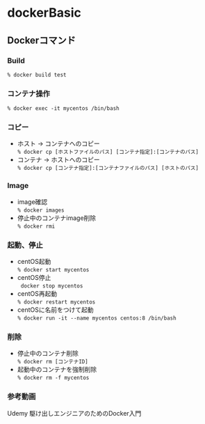 # dockerBasic

## Dockerコマンド

### Build  
`% docker build test`  

### コンテナ操作  
`% docker exec -it mycentos /bin/bash`  

### コピー
- ホスト → コンテナへのコピー  
`% docker cp [ホストファイルのパス] [コンテナ指定]:[コンテナのパス]`  
- コンテナ → ホストへのコピー  
`% docker cp [コンテナ指定]:[コンテナファイルのパス] [ホストのパス] `  

### Image
- image確認  
`% docker images`  
- 停止中のコンテナimage削除  
`% docker rmi `   

### 起動、停止
- centOS起動  
`% docker start mycentos`  
- centOS停止  
` docker stop mycentos`  
- centOS再起動  
`% docker restart mycentos`  
- centOSに名前をつけて起動  
`% docker run -it --name mycentos centos:8 /bin/bash`  

### 削除
- 停止中のコンテナ削除  
`% docker rm [コンテナID]`  
- 起動中のコンテナを強制削除  
`% docker rm -f mycentos`  


### 参考動画
Udemy 駆け出しエンジニアのためのDocker入門
